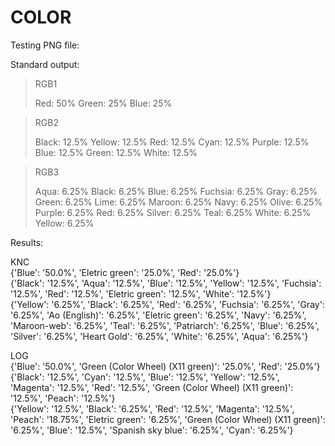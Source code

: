# COLOR

Testing PNG file:

Standard output:

> RGB1
>
> Red: 50%
> Green: 25%
> Blue: 25%

> RGB2
>
> Black: 12.5%
> Yellow: 12.5%
> Red: 12.5%
> Cyan: 12.5%
> Purple: 12.5%
> Blue: 12.5%
> Green: 12.5%
> White: 12.5%

> RGB3
>
> Aqua: 6.25%
> Black: 6.25%
> Blue: 6.25%
> Fuchsia: 6.25%
> Gray: 6.25%
> Green: 6.25%
> Lime: 6.25%
> Maroon: 6.25%
> Navy: 6.25%
> Olive: 6.25%
> Purple: 6.25%
> Red: 6.25%
> Silver: 6.25%
> Teal: 6.25%
> White: 6.25%
> Yellow: 6.25%

Results:

KNC  
{'Blue': '50.0%', 'Eletric green': '25.0%', 'Red': '25.0%'}  
{'Black': '12.5%', 'Aqua': '12.5%', 'Blue': '12.5%', 'Yellow': '12.5%', 'Fuchsia': '12.5%', 'Red': '12.5%', 'Eletric green': '12.5%', 'White': '12.5%'}  
{'Yellow': '6.25%', 'Black': '6.25%', 'Red': '6.25%', 'Fuchsia': '6.25%', 'Gray': '6.25%', 'Ao (English)': '6.25%', 'Eletric green': '6.25%', 'Navy': '6.25%', 'Maroon-web': '6.25%', 'Teal': '6.25%', 'Patriarch': '6.25%', 'Blue': '6.25%', 'Silver': '6.25%', 'Heart Gold': '6.25%', 'White': '6.25%', 'Aqua': '6.25%'}  

LOG  
{'Blue': '50.0%', 'Green (Color Wheel) (X11 green)': '25.0%', 'Red': '25.0%'}  
{'Black': '12.5%', 'Cyan': '12.5%', 'Blue': '12.5%', 'Yellow': '12.5%', 'Magenta': '12.5%', 'Red': '12.5%', 'Green (Color Wheel) (X11 green)': '12.5%', 'Peach': '12.5%'}  
{'Yellow': '12.5%', 'Black': '6.25%', 'Red': '12.5%', 'Magenta': '12.5%', 'Peach': '18.75%', 'Eletric green': '6.25%', 'Green (Color Wheel) (X11 green)': '6.25%', 'Blue': '12.5%', 'Spanish sky blue': '6.25%', 'Cyan': '6.25%'}  
